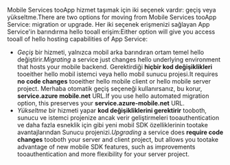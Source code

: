 <span data-ttu-id="fe7af-101">Mobile Services tooApp hizmet taşımak için iki seçenek vardır: geçiş veya yükseltme.</span><span class="sxs-lookup"><span data-stu-id="fe7af-101">There are two options for moving from Mobile Services tooApp Service: migration or upgrade.</span></span> <span data-ttu-id="fe7af-102">Her iki seçenek erişmenizi sağlayan App Service'in barındırma hello tooall erişim:</span><span class="sxs-lookup"><span data-stu-id="fe7af-102">Either option will give you access tooall of hello hosting capabilities of App Service:</span></span>

* <span data-ttu-id="fe7af-103">*Geçiş* bir hizmeti, yalnızca mobil arka barındıran ortam temel hello değiştirir.</span><span class="sxs-lookup"><span data-stu-id="fe7af-103">*Migrating* a service just changes hello underlying environment that hosts your mobile backend.</span></span> <span data-ttu-id="fe7af-104">Gerektirdiği **hiçbir kod değişiklikleri** tooeither hello mobil istemci veya hello mobil sunucu projesi.</span><span class="sxs-lookup"><span data-stu-id="fe7af-104">It requires **no code changes** tooeither hello mobile client or hello mobile server project.</span></span> <span data-ttu-id="fe7af-105">Merhaba otomatik geçiş seçeneği kullanırsanız, bu korur, **service.azure mobile.net** URL.</span><span class="sxs-lookup"><span data-stu-id="fe7af-105">If you use hello automated migration option, this preserves your **service.azure-mobile.net** URL.</span></span> 
* <span data-ttu-id="fe7af-106">*Yükseltme* bir hizmeti yapar **kod değişikliklerini gerektirir** tooboth, sunucu ve istemci projenize ancak verir geliştirmeleri tooauthentication ve daha fazla esneklik için gibi yeni mobil SDK özelliklerinin tootake avantajlarından Sunucu projenizi.</span><span class="sxs-lookup"><span data-stu-id="fe7af-106">*Upgrading* a service does **require code changes** tooboth your server and client project, but allows you tootake advantage of new mobile SDK features, such as improvements tooauthentication and more flexibility for your server project.</span></span> 


